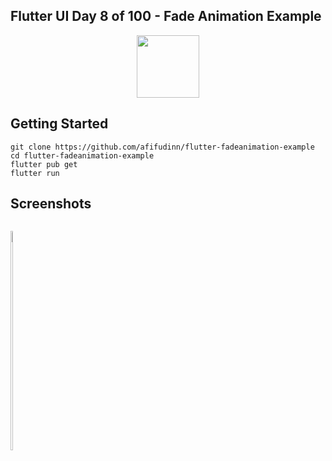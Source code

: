 ## Flutter UI Day 8 of 100 - Fade Animation Example
<p align="center">
  <img src="https://avatars.githubusercontent.com/u/94339143?v=4" width=100/>
</p>

## Getting Started

```
git clone https://github.com/afifudinn/flutter-fadeanimation-example
cd flutter-fadeanimation-example
flutter pub get
flutter run
```

## Screenshots
<p style="float: left;">
  <img src="https://github.com/afifudinx/Flutter-Example/Old/flutter-fadeanimation-example/blob/main/screenshots/1.png" width="30%"/>
</p>
